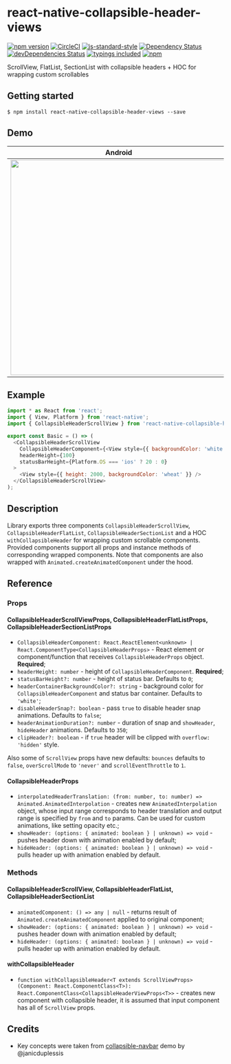 # react-native-collapsible-header-views
[![npm version](https://badge.fury.io/js/react-native-collapsible-header-views.svg?t=1495378566925)](https://badge.fury.io/js/react-native-collapsible-header-views)
[![CircleCI](https://circleci.com/gh/iyegoroff/react-native-collapsible-header-views.svg?style=svg)](https://circleci.com/gh/iyegoroff/react-native-collapsible-header-views)
[![js-standard-style](https://img.shields.io/badge/code%20style-standard-brightgreen.svg)](https://github.com/standard/standard)
[![Dependency Status](https://david-dm.org/iyegoroff/react-native-collapsible-header-views.svg?t=1495378566925)](https://david-dm.org/iyegoroff/react-native-collapsible-header-views)
[![devDependencies Status](https://david-dm.org/iyegoroff/react-native-collapsible-header-views/dev-status.svg)](https://david-dm.org/iyegoroff/react-native-collapsible-header-views?type=dev)
[![typings included](https://img.shields.io/badge/typings-included-brightgreen.svg?t=1495378566925)](src/index.d.ts)
[![npm](https://img.shields.io/npm/l/express.svg?t=1495378566925)](https://www.npmjs.com/package/react-native-collapsible-header-views)

ScrollView, FlatList, SectionList with collapsible headers + HOC for wrapping custom scrollables

## Getting started

`$ npm install react-native-collapsible-header-views --save`

## Demo

 Android                                       |  iOS
:---------------------------------------------:|:---------------------------------------------:
<img src="https://raw.githubusercontent.com/iyegoroff/react-native-collapsible-header-views/master/demo/android.gif" align="left" height="500">  |  <img src="https://raw.githubusercontent.com/iyegoroff/react-native-collapsible-header-views/master/demo/ios.gif" align="right" height="500">

## Example

```javascript
import * as React from 'react';
import { View, Platform } from 'react-native';
import { CollapsibleHeaderScrollView } from 'react-native-collapsible-header-views';

export const Basic = () => (
  <CollapsibleHeaderScrollView
    CollapsibleHeaderComponent={<View style={{ backgroundColor: 'white' }} />}
    headerHeight={100}
    statusBarHeight={Platform.OS === 'ios' ? 20 : 0}
  >
    <View style={{ height: 2000, backgroundColor: 'wheat' }} />
  </CollapsibleHeaderScrollView>
);
```

## Description

Library exports three components `CollapsibleHeaderScrollView`, `CollapsibleHeaderFlatList`,
`CollapsibleHeaderSectionList` and a HOC `withCollapsibleHeader` for wrapping custom scrollable
components. Provided components support all props and instance methods of corresponding wrapped
components. Note that components are also wrapped with `Animated.createAnimatedComponent` under the
hood.

## Reference

### Props

#### CollapsibleHeaderScrollViewProps, CollapsibleHeaderFlatListProps, CollapsibleHeaderSectionListProps

- `CollapsibleHeaderComponent: React.ReactElement<unknown> | React.ComponentType<CollapsibleHeaderProps>` -
  React element or component/function that receives `CollapsibleHeaderProps` object. <strong>Required</strong>;
- `headerHeight: number` - height of `CollapsibleHeaderComponent`. <strong>Required</strong>;
- `statusBarHeight?: number` - height of status bar. Defaults to `0`;
- `headerContainerBackgroundColor?: string` - background color for `CollapsibleHeaderComponent` and
  status bar container. Defaults to `'white'`;
- `disableHeaderSnap?: boolean` - pass `true` to disable header snap animations. Defaults to `false`;
- `headerAnimationDuration?: number` - duration of snap and `showHeader`, `hideHeader` animations.
  Defaults to `350`;
- `clipHeader?: boolean` - if `true` header will be clipped with `overflow: 'hidden'` style.

Also some of `ScrollView` props have new defaults: `bounces` defaults to `false`, `overScrollMode`
to `'never'` and `scrollEventThrottle` to `1`.

#### CollapsibleHeaderProps

- `interpolatedHeaderTranslation: (from: number, to: number) => Animated.AnimatedInterpolation` -
  creates new `AnimatedInterpolation` object, whose input range corresponds to header translation and
  output range is specified by `from` and `to` params. Can be used for custom animations, like setting
  opacity etc.;
- `showHeader: (options: { animated: boolean } | unknown) => void` - pushes header down with animation
  enabled by default;
- `hideHeader: (options: { animated: boolean } | unknown) => void` - pulls header up with animation
  enabled by default.

### Methods

#### CollapsibleHeaderScrollView, CollapsibleHeaderFlatList, CollapsibleHeaderSectionList

- `animatedComponent: () => any | null` - returns result of `Animated.createAnimatedComponent` applied
  to original component;
- `showHeader: (options: { animated: boolean } | unknown) => void` - pushes header down with animation
  enabled by default;
- `hideHeader: (options: { animated: boolean } | unknown) => void` - pulls header up with animation
  enabled by default.

#### withCollapsibleHeader

- `function withCollapsibleHeader<T extends ScrollViewProps>(Component: React.ComponentClass<T>): React.ComponentClass<CollapsibleHeaderViewProps<T>>` -
  creates new component with collapsible header, it is assumed that input component has all of `ScrollView` props.


## Credits

- Key concepts were taken from [collapsible-navbar](https://github.com/janicduplessis/collapsible-navbar)
  demo by @janicduplessis
